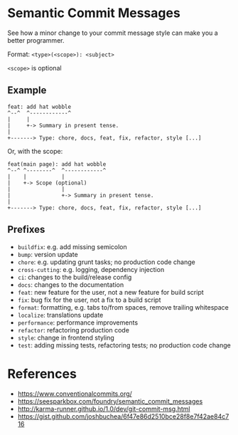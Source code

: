 # Semantic Commit Messages

See how a minor change to your commit message style can make you a better programmer.

Format: `<type>(<scope>): <subject>`

`<scope>` is optional

## Example

```
feat: add hat wobble
^--^  ^------------^
|     |
|     +-> Summary in present tense.
|
+-------> Type: chore, docs, feat, fix, refactor, style [...]
```

Or, with the scope:

```
feat(main page): add hat wobble
^--^ ^--------^  ^------------^
|    |           |
|    +-> Scope (optional)
|                |
|                +-> Summary in present tense.
|
+-------> Type: chore, docs, feat, fix, refactor, style [...]
```

## Prefixes

- `buildfix`: e.g. add missing semicolon
- `bump`: version update
- `chore`: e.g. updating grunt tasks; no production code change
- `cross-cutting`: e.g. logging, dependency injection
- `ci`: changes to the build/release config
- `docs`: changes to the documentation
- `feat`: new feature for the user, not a new feature for build script
- `fix`: bug fix for the user, not a fix to a build script
- `format`: formatting, e.g. tabs to/from spaces, remove trailing whitespace
- `localize`: translations update
- `performance`: performance improvements
- `refactor`: refactoring production code
- `style`: change in frontend styling
- `test`: adding missing tests, refactoring tests; no production code change

# References

- https://www.conventionalcommits.org/
- https://seesparkbox.com/foundry/semantic_commit_messages
- http://karma-runner.github.io/1.0/dev/git-commit-msg.html
- https://gist.github.com/joshbuchea/6f47e86d2510bce28f8e7f42ae84c716
